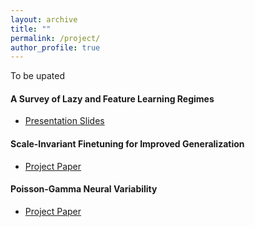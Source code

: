 ```yaml
---
layout: archive
title: ""
permalink: /project/
author_profile: true
---
```


To be upated

#### A Survey of Lazy and Feature Learning Regimes
+ [Presentation Slides](https://yilunkuang.github.io/files/Math4DL.pdf)

#### Scale-Invariant Finetuning for Improved Generalization
+ [Project Paper](https://yilunkuang.github.io/files/SiFT_for_Improved_Generalization.pdf)

#### Poisson-Gamma Neural Variability
+ [Project Paper](https://yilunkuang.github.io/files/Comp_Neur_Final_Paper.pdf)
